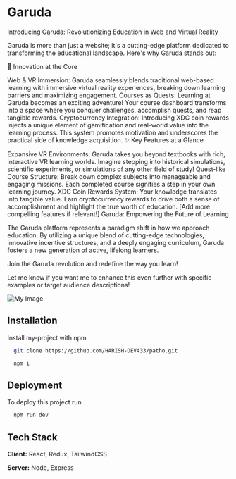 # Garuda

Introducing Garuda: Revolutionizing Education in Web and Virtual Reality

Garuda is more than just a website; it's a cutting-edge platform dedicated to transforming the educational landscape. Here's why Garuda stands out:

🚀 Innovation at the Core

Web & VR Immersion: Garuda seamlessly blends traditional web-based learning with immersive virtual reality experiences, breaking down learning barriers and maximizing engagement.
Courses as Quests: Learning at Garuda becomes an exciting adventure! Your course dashboard transforms into a space where you conquer challenges, accomplish quests, and reap tangible rewards.
Cryptocurrency Integration: Introducing XDC coin rewards injects a unique element of gamification and real-world value into the learning process. This system promotes motivation and underscores the practical side of knowledge acquisition.
✨ Key Features at a Glance

Expansive VR Environments: Garuda takes you beyond textbooks with rich, interactive VR learning worlds. Imagine stepping into historical simulations, scientific experiments, or simulations of any other field of study!
Quest-like Course Structure: Break down complex subjects into manageable and engaging missions. Each completed course signifies a step in your own learning journey.
XDC Coin Rewards System: Your knowledge translates into tangible value. Earn cryptocurrency rewards to drive both a sense of accomplishment and highlight the true worth of education.
[Add more compelling features if relevant!]
Garuda: Empowering the Future of Learning

The Garuda platform represents a paradigm shift in how we approach education. By utilizing a unique blend of cutting-edge technologies, innovative incentive structures, and a deeply engaging curriculum, Garuda fosters a new generation of active, lifelong learners.

Join the Garuda revolution and redefine the way you learn!

Let me know if you want me to enhance this even further with specific examples or target audience descriptions!

![My Image](./image/image.png)

## Installation

Install my-project with npm

```bash
  git clone https://github.com/HARISH-DEV433/patho.git

  npm i
```

## Deployment

To deploy this project run

```bash
  npm run dev
```

## Tech Stack

**Client:** React, Redux, TailwindCSS

**Server:** Node, Express
